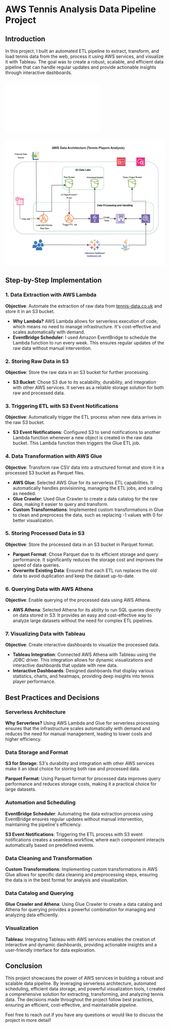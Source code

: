# AWS Tennis Analysis Data Pipeline Project

## Introduction

In this project, I built an automated ETL pipeline to extract, transform, and load tennis data from the web, process it using AWS services, and visualize it with Tableau. The goal was to create a robust, scalable, and efficient data pipeline that can handle regular updates and provide actionable insights through interactive dashboards. 

## ![Data Architecture Diagram](aws_tennis_data_architecture.pdf)

![Data Architecture Diagram](aws_tennis_data_architecture.jpg)

## Step-by-Step Implementation

### 1. Data Extraction with AWS Lambda

**Objective**: Automate the extraction of raw data from [tennis-data.co.uk](http://tennis-data.co.uk/) and store it in an S3 bucket.

- **Why Lambda?** AWS Lambda allows for serverless execution of code, which means no need to manage infrastructure. It's cost-effective and scales automatically with demand.
- **EventBridge Scheduler**: I used Amazon EventBridge to schedule the Lambda function to run every week. This ensures regular updates of the raw data without manual intervention.

### 2. Storing Raw Data in S3

**Objective**: Store the raw data in an S3 bucket for further processing.

- **S3 Bucket**: Chose S3 due to its scalability, durability, and integration with other AWS services. It serves as a reliable storage solution for both raw and processed data.

### 3. Triggering ETL with S3 Event Notifications

**Objective**: Automatically trigger the ETL process when new data arrives in the raw S3 bucket.

- **S3 Event Notifications**: Configured S3 to send notifications to another Lambda function whenever a new object is created in the raw data bucket. This Lambda function then triggers the Glue ETL job.

### 4. Data Transformation with AWS Glue

**Objective**: Transform raw CSV data into a structured format and store it in a processed S3 bucket as Parquet files.

- **AWS Glue**: Selected AWS Glue for its serverless ETL capabilities. It automatically handles provisioning, managing the ETL jobs, and scaling as needed.
- **Glue Crawler**: Used Glue Crawler to create a data catalog for the raw data, making it easier to query and transform.
- **Custom Transformations**: Implemented custom transformations in Glue to clean and preprocess the data, such as replacing -1 values with 0 for better visualization.

### 5. Storing Processed Data in S3

**Objective**: Store the processed data in an S3 bucket in Parquet format.

- **Parquet Format**: Chose Parquet due to its efficient storage and query performance. It significantly reduces the storage cost and improves the speed of data queries.
- **Overwrite Existing Data**: Ensured that each ETL run replaces the old data to avoid duplication and keep the dataset up-to-date.

### 6. Querying Data with AWS Athena

**Objective**: Enable querying of the processed data using AWS Athena.

- **AWS Athena**: Selected Athena for its ability to run SQL queries directly on data stored in S3. It provides an easy and cost-effective way to analyze large datasets without the need for complex ETL pipelines.

### 7. Visualizing Data with Tableau

**Objective**: Create interactive dashboards to visualize the processed data.

- **Tableau Integration**: Connected AWS Athena with Tableau using the JDBC driver. This integration allows for dynamic visualizations and interactive dashboards that update with new data.
- **Interactive Dashboards**: Designed dashboards that display various statistics, charts, and heatmaps, providing deep insights into tennis player performance.

## Best Practices and Decisions

### Serverless Architecture

**Why Serverless?** Using AWS Lambda and Glue for serverless processing ensures that the infrastructure scales automatically with demand and reduces the need for manual management, leading to lower costs and higher efficiency.

### Data Storage and Format

**S3 for Storage**: S3's durability and integration with other AWS services make it an ideal choice for storing both raw and processed data.

**Parquet Format**: Using Parquet format for processed data improves query performance and reduces storage costs, making it a practical choice for large datasets.

### Automation and Scheduling

**EventBridge Scheduler**: Automating the data extraction process using EventBridge ensures regular updates without manual intervention, maintaining the pipeline's efficiency.

**S3 Event Notifications**: Triggering the ETL process with S3 event notifications creates a seamless workflow, where each component interacts automatically based on predefined events.

### Data Cleaning and Transformation

**Custom Transformations**: Implementing custom transformations in AWS Glue allows for specific data cleaning and preprocessing steps, ensuring the data is in the best format for analysis and visualization.

### Data Catalog and Querying

**Glue Crawler and Athena**: Using Glue Crawler to create a data catalog and Athena for querying provides a powerful combination for managing and analyzing data efficiently.

### Visualization

**Tableau**: Integrating Tableau with AWS services enables the creation of interactive and dynamic dashboards, providing actionable insights and a user-friendly interface for data exploration.

## Conclusion

This project showcases the power of AWS services in building a robust and scalable data pipeline. By leveraging serverless architecture, automated scheduling, efficient data storage, and powerful visualization tools, I created a comprehensive solution for extracting, transforming, and analyzing tennis data. The decisions made throughout the project follow best practices, ensuring an efficient, cost-effective, and maintainable pipeline.

Feel free to reach out if you have any questions or would like to discuss the project in more detail!
